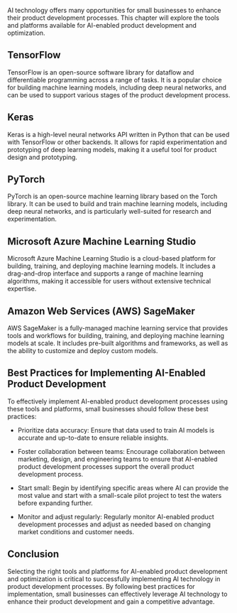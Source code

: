 
AI technology offers many opportunities for small businesses to enhance their product development processes. This chapter will explore the tools and platforms available for AI-enabled product development and optimization.

TensorFlow
----------

TensorFlow is an open-source software library for dataflow and differentiable programming across a range of tasks. It is a popular choice for building machine learning models, including deep neural networks, and can be used to support various stages of the product development process.

Keras
-----

Keras is a high-level neural networks API written in Python that can be used with TensorFlow or other backends. It allows for rapid experimentation and prototyping of deep learning models, making it a useful tool for product design and prototyping.

PyTorch
-------

PyTorch is an open-source machine learning library based on the Torch library. It can be used to build and train machine learning models, including deep neural networks, and is particularly well-suited for research and experimentation.

Microsoft Azure Machine Learning Studio
---------------------------------------

Microsoft Azure Machine Learning Studio is a cloud-based platform for building, training, and deploying machine learning models. It includes a drag-and-drop interface and supports a range of machine learning algorithms, making it accessible for users without extensive technical expertise.

Amazon Web Services (AWS) SageMaker
-----------------------------------

AWS SageMaker is a fully-managed machine learning service that provides tools and workflows for building, training, and deploying machine learning models at scale. It includes pre-built algorithms and frameworks, as well as the ability to customize and deploy custom models.

Best Practices for Implementing AI-Enabled Product Development
--------------------------------------------------------------

To effectively implement AI-enabled product development processes using these tools and platforms, small businesses should follow these best practices:

* Prioritize data accuracy: Ensure that data used to train AI models is accurate and up-to-date to ensure reliable insights.

* Foster collaboration between teams: Encourage collaboration between marketing, design, and engineering teams to ensure that AI-enabled product development processes support the overall product development process.

* Start small: Begin by identifying specific areas where AI can provide the most value and start with a small-scale pilot project to test the waters before expanding further.

* Monitor and adjust regularly: Regularly monitor AI-enabled product development processes and adjust as needed based on changing market conditions and customer needs.

Conclusion
----------

Selecting the right tools and platforms for AI-enabled product development and optimization is critical to successfully implementing AI technology in product development processes. By following best practices for implementation, small businesses can effectively leverage AI technology to enhance their product development and gain a competitive advantage.
